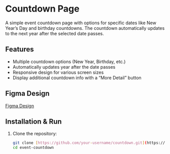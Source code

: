 # Countdown Page

A simple event countdown page with options for specific dates like New Year’s Day and birthday countdowns. The countdown automatically updates to the next year after the selected date passes.

## Features
- Multiple countdown options (New Year, Birthday, etc.)
- Automatically updates year after the date passes
- Responsive design for various screen sizes
- Display additional countdown info with a “More Detail” button

## Figma Design
[Figma Design](https://www.figma.com/design/pj5QcHjsfAoncppMdNWeBy/CountDown?node-id=0-1&t=wK92ywjktPpPnbI0-1)

## Installation & Run
1. Clone the repository:
   ```bash
   git clone [https://github.com/your-username/countdown.git](https://github.com/SeeJia/countdown.git)
   cd event-countdown
